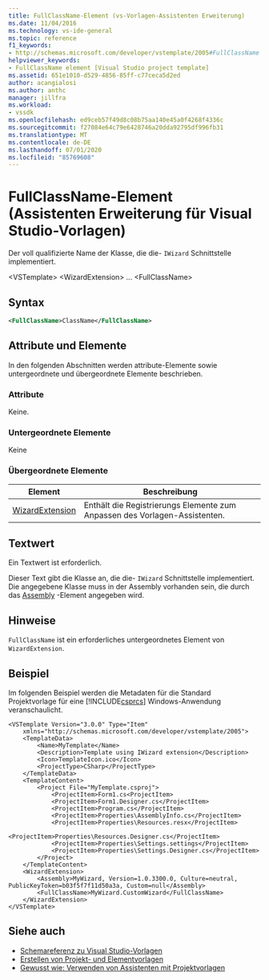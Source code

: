 ```yaml
---
title: FullClassName-Element (vs-Vorlagen-Assistenten Erweiterung)
ms.date: 11/04/2016
ms.technology: vs-ide-general
ms.topic: reference
f1_keywords:
- http://schemas.microsoft.com/developer/vstemplate/2005#FullClassName
helpviewer_keywords:
- FullClassName element [Visual Studio project template]
ms.assetid: 651e1010-d529-4856-85ff-c77ceca5d2ed
author: acangialosi
ms.author: anthc
manager: jillfra
ms.workload:
- vssdk
ms.openlocfilehash: ed9ceb57f49d8c08b75aa140e45a0f4268f4336c
ms.sourcegitcommit: f27084e64c79e6428746a20dda92795df996fb31
ms.translationtype: MT
ms.contentlocale: de-DE
ms.lasthandoff: 07/01/2020
ms.locfileid: "85769608"
---
```

# <a name="fullclassname-element-visual-studio-template-wizard-extension"></a>FullClassName-Element (Assistenten Erweiterung für Visual Studio-Vorlagen)
Der voll qualifizierte Name der Klasse, die die- `IWizard` Schnittstelle implementiert.

 \<VSTemplate> \<WizardExtension>
... \<FullClassName>

## <a name="syntax"></a>Syntax

```xml
<FullClassName>ClassName</FullClassName>
```

## <a name="attributes-and-elements"></a>Attribute und Elemente
 In den folgenden Abschnitten werden attribute-Elemente sowie untergeordnete und übergeordnete Elemente beschrieben.

### <a name="attributes"></a>Attribute
 Keine.

### <a name="child-elements"></a>Untergeordnete Elemente
 Keine

### <a name="parent-elements"></a>Übergeordnete Elemente

|Element|Beschreibung|
|-------------|-----------------|
|[WizardExtension](../extensibility/wizardextension-element-visual-studio-templates.md)|Enthält die Registrierungs Elemente zum Anpassen des Vorlagen-Assistenten.|

## <a name="text-value"></a>Textwert
 Ein Textwert ist erforderlich.

 Dieser Text gibt die Klasse an, die die- `IWizard` Schnittstelle implementiert. Die angegebene Klasse muss in der Assembly vorhanden sein, die durch das [Assembly](../extensibility/assembly-element-visual-studio-template-wizard-extension.md) -Element angegeben wird.

## <a name="remarks"></a>Hinweise
 `FullClassName` ist ein erforderliches untergeordnetes Element von `WizardExtension`.

## <a name="example"></a>Beispiel
 Im folgenden Beispiel werden die Metadaten für die Standard Projektvorlage für eine [!INCLUDE[csprcs](../data-tools/includes/csprcs_md.md)] Windows-Anwendung veranschaulicht.

```
<VSTemplate Version="3.0.0" Type="Item"
    xmlns="http://schemas.microsoft.com/developer/vstemplate/2005">
    <TemplateData>
        <Name>MyTemplate</Name>
        <Description>Template using IWizard extension</Description>
        <Icon>TemplateIcon.ico</Icon>
        <ProjectType>CSharp</ProjectType>
    </TemplateData>
    <TemplateContent>
        <Project File="MyTemplate.csproj">
            <ProjectItem>Form1.cs<ProjectItem>
            <ProjectItem>Form1.Designer.cs</ProjectItem>
            <ProjectItem>Program.cs</ProjectItem>
            <ProjectItem>Properties\AssemblyInfo.cs</ProjectItem>
            <ProjectItem>Properties\Resources.resx</ProjectItem>
            <ProjectItem>Properties\Resources.Designer.cs</ProjectItem>
            <ProjectItem>Properties\Settings.settings</ProjectItem>
            <ProjectItem>Properties\Settings.Designer.cs</ProjectItem>
        </Project>
    </TemplateContent>
    <WizardExtension>
        <Assembly>MyWizard, Version=1.0.3300.0, Culture=neutral, PublicKeyToken=b03f5f7f11d50a3a, Custom=null</Assembly>
        <FullClassName>MyWizard.CustomWizard</FullClassName>
    </WizardExtension>
</VSTemplate>
```

## <a name="see-also"></a>Siehe auch
- [Schemareferenz zu Visual Studio-Vorlagen](../extensibility/visual-studio-template-schema-reference.md)
- [Erstellen von Projekt- und Elementvorlagen](../ide/creating-project-and-item-templates.md)
- [Gewusst wie: Verwenden von Assistenten mit Projektvorlagen](../extensibility/how-to-use-wizards-with-project-templates.md)
